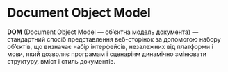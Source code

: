 # Document Object Model

**DOM** (Document Object Model — об’єктна модель документа) — стандартний спосіб представлення веб-сторінок за допомогою набору об’єктів, що визначає набір інтерфейсів, незалежних від платформи і мови, який дозволяє програмам і сценаріям динамічно змінювати структуру, вміст і стиль документів.